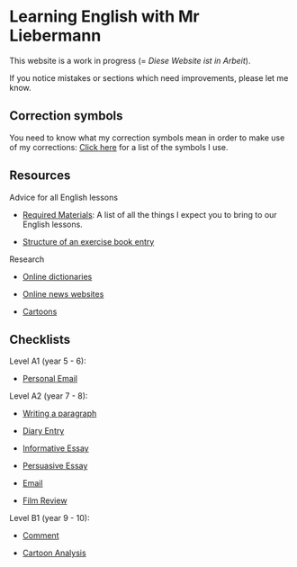 # Learning English with Mr Liebermann

This website is a work in progress (= _Diese Website ist in Arbeit_).

If you notice mistakes or sections which need improvements, please let me know.

## Correction symbols

You need to know what my correction symbols mean in order to make use of my
corrections: [Click here](LK_CorrectionSymbols.md) for a list of the symbols I
use.

## Resources

Advice for all English lessons

- [Required Materials](checklists/LK_RequiredMaterials.md): A list of all the
things I expect you to bring to our English lessons.

- [Structure of an exercise book entry](checklists/LK_ExerciseBookEntry.md)

Research

- [Online dictionaries](exercises/LK_OnlineDictionaries.md)

- [Online news websites](exercises/LK_NewsWebsites.md)

- [Cartoons](exercises/LK_Cartoons.md)

## Checklists

Level A1 (year 5 - 6):

- [Personal Email](checklists/LK_Checklist_PersonalEmail_A1.md)

Level A2 (year 7 - 8):

- [Writing a paragraph](checklists/LK_Checklist_Paragraph_A2.md)

- [Diary Entry](checklists/LK_Checklist_DiaryEntry_A2.md)

- [Informative Essay](checklists/LK_Checklist_InformativeEssay_A2.md)

- [Persuasive Essay](checklists/LK_Checklist_PersuasiveEssay_A2.md)

- [Email](checklists/LK_Checklist_Email_A2.md)

- [Film Review](checklists/LK_Checklist_FilmReview.md)

Level B1 (year 9 - 10):

- [Comment](checklists/LK_Checklist_Comment_B1.md)

- [Cartoon Analysis](checklists/LK_Checklist_CartoonAnalysis_B1.md)

